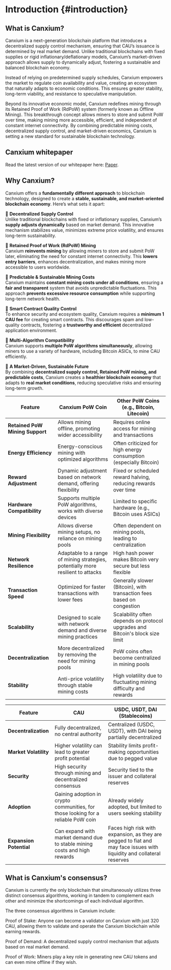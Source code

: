 # Introduction {#introduction}

## What is Canxium?

Canxium is a next-generation blockchain platform that introduces a decentralized supply control mechanism, ensuring that CAU’s issuance is determined by real market demand. Unlike traditional blockchains with fixed supplies or rigid inflationary/deflationary models, Canxium’s market-driven approach allows supply to dynamically adjust, fostering a sustainable and balanced blockchain economy.

Instead of relying on predetermined supply schedules, Canxium empowers the market to regulate coin availability and value, creating an ecosystem that naturally adapts to economic conditions. This ensures greater stability, long-term viability, and resistance to speculative manipulation.

Beyond its innovative economic model, Canxium redefines mining through its Retained Proof of Work (RdPoW) system (formerly known as Offline Mining). This breakthrough concept allows miners to store and submit PoW over time, making mining more accessible, efficient, and independent of constant internet connectivity. By combining predictable mining costs, decentralized supply control, and market-driven economics, Canxium is setting a new standard for sustainable blockchain technology.

## Canxium whitepaper
Read the latest version of our whitepaper here: [Paper](/whitepaper/abstract.html).

## Why Canxium?

Canxium offers a **fundamentally different approach** to blockchain technology, designed to create a **stable, sustainable, and market-oriented blockchain economy**. Here’s what sets it apart:  

🔹 **Decentralized Supply Control**  
Unlike traditional blockchains with fixed or inflationary supplies, Canxium’s **supply adjusts dynamically** based on market demand. This innovative mechanism stabilizes value, minimizes extreme price volatility, and ensures long-term sustainability.  

🔹 **Retained Proof of Work (RdPoW) Mining**  
Canxium **reinvents mining** by allowing miners to store and submit PoW later, eliminating the need for constant internet connectivity. This **lowers entry barriers**, enhances decentralization, and makes mining more accessible to users worldwide.  

🔹 **Predictable & Sustainable Mining Costs**  
Canxium maintains **constant mining costs under all conditions**, ensuring a **fair and transparent** system that avoids unpredictable fluctuations. This approach **prevents excessive resource consumption** while supporting long-term network health.  

🔹 **Smart Contract Quality Control**  
To enhance security and ecosystem quality, Canxium requires a **minimum 1 CAU fee** for creating smart contracts. This discourages spam and low-quality contracts, fostering a **trustworthy and efficient** decentralized application environment.  

🔹 **Multi-Algorithm Compatibility**  
Canxium supports **multiple PoW algorithms simultaneously**, allowing miners to use a variety of hardware, including Bitcoin ASICs, to mine CAU efficiently.  

🔹 **A Market-Driven, Sustainable Future**  
By combining **decentralized supply control, Retained PoW mining, and predictable costs**, Canxium creates a **healthier blockchain economy** that adapts to **real market conditions**, reducing speculative risks and ensuring long-term growth.  


| Feature                       | **Canxium PoW Coin**                                         | **Other PoW Coins (e.g., Bitcoin, Litecoin)**              |
|-------------------------------|---------------------------------------------------------------|-------------------------------------------------------------|
| **Retained PoW Mining Support**    | Allows mining offline, promoting wider accessibility        | Requires online access for mining and transactions          |
| **Energy Efficiency**         | Energy-conscious mining with optimized algorithms           | Often criticized for high energy consumption (especially Bitcoin) |
| **Reward Adjustment**         | Dynamic adjustment based on network demand, offering flexibility | Fixed or scheduled reward halving, reducing rewards over time |
| **Hardware Compatibility**    | Supports multiple PoW algorithms, works with diverse devices | Limited to specific hardware (e.g., Bitcoin uses ASICs)      |
| **Mining Flexibility**        | Allows diverse mining setups, no reliance on mining pools   | Often dependent on mining pools, leading to centralization  |
| **Network Resilience**        | Adaptable to a range of mining strategies, potentially more resilient to attacks | High hash power makes Bitcoin very secure but less flexible |
| **Transaction Speed**         | Optimized for faster transactions with lower fees            | Generally slower (Bitcoin), with transaction fees based on congestion |
| **Scalability**               | Designed to scale with network demand and diverse mining practices | Scalability often depends on protocol upgrades and Bitcoin's block size limit |
| **Decentralization**          | More decentralized by removing the need for mining pools     | PoW coins often become centralized in mining pools          |
| **Stability**                 | Anti-price volatility through stable mining costs            | High volatility due to fluctuating mining difficulty and rewards |

| Feature                       | **CAU**                                         | **USDC, USDT, DAI (Stablecoins)**                          |
|-------------------------------|---------------------------------------------------------------|-------------------------------------------------------------|
| **Decentralization**          | Fully decentralized, no central authority                    | Centralized (USDC, USDT), with DAI being partially decentralized |
| **Market Volatility**         | Higher volatility can lead to greater profit potential        | Stability limits profit-making opportunities due to pegged value |
| **Security**                  | High security through mining and decentralized consensus    | Security tied to the issuer and collateral reserves         |
| **Adoption**                  | Gaining adoption in crypto communities, for those looking for a reliable PoW coin | Already widely adopted, but limited to users seeking stability |
| **Expansion Potential**       | Can expand with market demand due to stable mining costs and high rewards | Faces high risk with expansion, as they are pegged to fiat and may face issues with liquidity and collateral reserves |

## What is Canxium's consensus?

Canxium is currently the only blockchain that simultaneously utilizes three distinct consensus algorithms, working in tandem to complement each other and minimize the shortcomings of each individual algorithm.

The three consensus algorithms in Canxium include:

Proof of Stake: Anyone can become a validator on Canxium with just 320 CAU, allowing them to validate and operate the Canxium blockchain while earning rewards.

Proof of Demand: A decentralized supply control mechanism that adjusts based on real market demand.

Proof of Work: Miners play a key role in generating new CAU tokens and can even mine offline if they wish.